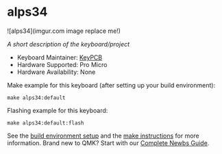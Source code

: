 # alps34

![alps34](imgur.com image replace me!)

*A short description of the keyboard/project*

* Keyboard Maintainer: [KeyPCB](https://github.com/merlin04)
* Hardware Supported: Pro Micro
* Hardware Availability: None

Make example for this keyboard (after setting up your build environment):

    make alps34:default

Flashing example for this keyboard:

    make alps34:default:flash

See the [build environment setup](https://docs.qmk.fm/#/getting_started_build_tools) and the [make instructions](https://docs.qmk.fm/#/getting_started_make_guide) for more information. Brand new to QMK? Start with our [Complete Newbs Guide](https://docs.qmk.fm/#/newbs).
